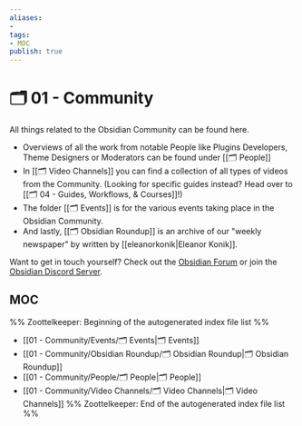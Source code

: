 ```yaml
---
aliases:
- 
tags: 
- MOC
publish: true
---
```


# 🗂️ 01 - Community

All things related to the Obsidian Community can be found here. 
- Overviews of all the work from notable People like Plugins Developers, Theme Designers or Moderators can be found under [[🗂️ People]]
- In [[🗂️ Video Channels]] you can find a collection of all types of videos from the Community. (Looking for specific guides instead? Head over to [[🗂️ 04 - Guides, Workflows, & Courses]]!)
- The folder [[🗂️ Events]] is for the various events taking place in the Obsidian Community.
- And lastly,  [[🗂️ Obsidian Roundup]] is an archive of our "weekly newspaper" by written by [[eleanorkonik|Eleanor Konik]].

Want to get in touch yourself? Check out the [Obsidian Forum](https://forum.obsidian.md/) or join the [Obsidian Discord Server](https://discord.gg/veuWUTm).


## MOC

%% Zoottelkeeper: Beginning of the autogenerated index file list  %%
-  [[01 - Community/Events/🗂️ Events|🗂️ Events]]
-  [[01 - Community/Obsidian Roundup/🗂️ Obsidian Roundup|🗂️ Obsidian Roundup]]
-  [[01 - Community/People/🗂️ People|🗂️ People]]
-  [[01 - Community/Video Channels/🗂️ Video Channels|🗂️ Video Channels]]
%% Zoottelkeeper: End of the autogenerated index file list  %%